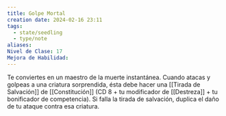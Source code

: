 ```yaml
---
title: Golpe Mortal
creation date: 2024-02-16 23:11
tags:
  - state/seedling
  - type/note
aliases: 
Nivel de Clase: 17
Mejora de Habilidad:
---
```

Te conviertes en un maestro de la muerte instantánea. Cuando atacas y golpeas a una criatura
sorprendida, ésta debe hacer una [[Tirada de Salvación]] de [[Constitución]] (CD 8 + tu modificador de
[[Destreza]] + tu bonificador de competencia). Si falla la tirada de salvación, duplica el daño de tu
ataque contra esa criatura.



